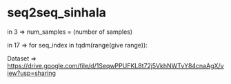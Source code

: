 # seq2seq_sinhala

in 3 => num_samples = (number of samples)

in 17 => for seq_index in tqdm(range(give range)):

Dataset => https://drive.google.com/file/d/1SeqwPPUFKL8t72j5VkhNWTvY84cnaAgX/view?usp=sharing
